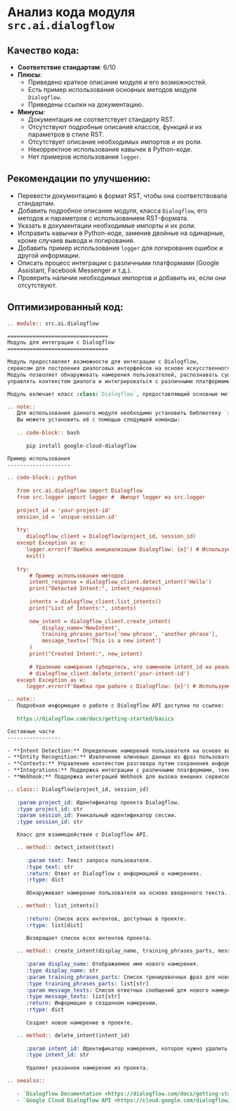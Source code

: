 # Анализ кода модуля `src.ai.dialogflow`

## Качество кода:

- **Соответствие стандартам**: 6/10
- **Плюсы**:
    - Приведено краткое описание модуля и его возможностей.
    - Есть пример использования основных методов модуля `Dialogflow`.
    - Приведены ссылки на документацию.
- **Минусы**:
    - Документация не соответствует стандарту RST.
    - Отсутствуют подробные описания классов, функций и их параметров в стиле RST.
    - Отсутствует описание необходимых импортов и их роли.
    - Некорректное использование кавычек в Python-коде.
    - Нет примеров использования `logger`.

## Рекомендации по улучшению:

- Перевести документацию в формат RST, чтобы она соответствовала стандартам.
- Добавить подробное описание модуля, класса `Dialogflow`, его методов и параметров с использованием RST-формата.
- Указать в документации необходимые импорты и их роли.
- Исправить кавычки в Python-коде, заменив двойные на одинарные, кроме случаев вывода и логирования.
- Добавить пример использования `logger` для логирования ошибок и другой информации.
- Описать процесс интеграции с различными платформами (Google Assistant, Facebook Messenger и т.д.).
- Проверить наличие необходимых импортов и добавить их, если они отсутствуют.

## Оптимизированный код:

```rst
.. module:: src.ai.dialogflow

================================
Модуль для интеграции с Dialogflow
================================

Модуль предоставляет возможности для интеграции с Dialogflow, 
сервисом для построения диалоговых интерфейсов на основе искусственного интеллекта.
Модуль позволяет обнаруживать намерения пользователей, распознавать сущности,
управлять контекстом диалога и интегрироваться с различными платформами.

Модуль включает класс :class:`Dialogflow`, предоставляющий основные методы для работы с API Dialogflow.

.. note::
   Для использования данного модуля необходимо установить библиотеку `google-cloud-dialogflow`.
   Вы можете установить её с помощью следующей команды:
   
   .. code-block:: bash
      
      pip install google-cloud-dialogflow

Пример использования
--------------------

.. code-block:: python
   
   from src.ai.dialogflow import Dialogflow
   from src.logger import logger #  Импорт logger из src.logger
   
   project_id = 'your-project-id'
   session_id = 'unique-session-id'
   
   try:
      dialogflow_client = Dialogflow(project_id, session_id)
   except Exception as e:
      logger.error(f'Ошибка инициализации Dialogflow: {e}') # Используем logger для ошибок
      exit()
   
   try:
       # Пример использования методов
       intent_response = dialogflow_client.detect_intent('Hello')
       print("Detected Intent:", intent_response)
   
       intents = dialogflow_client.list_intents()
       print("List of Intents:", intents)
   
       new_intent = dialogflow_client.create_intent(
           display_name='NewIntent',
           training_phrases_parts=['new phrase', 'another phrase'],
           message_texts=['This is a new intent']
       )
       print("Created Intent:", new_intent)
    
       # Удаление намерения (убедитесь, что заменили intent_id на реальный ID)
       # dialogflow_client.delete_intent('your-intent-id')
   except Exception as e:
      logger.error(f'Ошибка при работе с Dialogflow: {e}') # Используем logger для ошибок

.. note::
   Подробная информация о работе с Dialogflow API доступна по ссылке:
   
   https://dialogflow.com/docs/getting-started/basics

Составные части
-----------------

- **Intent Detection:** Определение намерений пользователя на основе введенного текста.
- **Entity Recognition:** Извлечение ключевых данных из фраз пользователя.
- **Contexts:** Управление контекстом разговора путем сохранения информации о текущем состоянии диалога.
- **Integrations:** Поддержка интеграции с различными платформами, такими как Google Assistant, Facebook Messenger, Slack, Telegram и другие.
- **Webhook:** Поддержка интеграций Webhook для вызова внешних сервисов и API.

.. class:: Dialogflow(project_id, session_id)
   
   :param project_id: Идентификатор проекта Dialogflow.
   :type project_id: str
   :param session_id: Уникальный идентификатор сессии.
   :type session_id: str

   Класс для взаимодействия с Dialogflow API.

   .. method:: detect_intent(text)
      
      :param text: Текст запроса пользователя.
      :type text: str
      :return: Ответ от Dialogflow с информацией о намерениях.
      :rtype: dict
      
      Обнаруживает намерение пользователя на основе введенного текста.

   .. method:: list_intents()
      
      :return: Список всех интентов, доступных в проекте.
      :rtype: list[dict]
      
      Возвращает список всех интентов проекта.

   .. method:: create_intent(display_name, training_phrases_parts, message_texts)
      
      :param display_name: Отображаемое имя нового намерения.
      :type display_name: str
      :param training_phrases_parts: Список тренировочных фраз для нового намерения.
      :type training_phrases_parts: list[str]
      :param message_texts: Список ответных сообщений для нового намерения.
      :type message_texts: list[str]
      :return: Информация о созданном намерении.
      :rtype: dict
      
      Создает новое намерение в проекте.

   .. method:: delete_intent(intent_id)
   
      :param intent_id: Идентификатор намерения, которое нужно удалить.
      :type intent_id: str
      
      Удаляет указанное намерение из проекта.

.. seealso::
   
   - `Dialogflow Documentation <https://dialogflow.com/docs/getting-started/basics>`_
   - `Google Cloud Dialogflow API <https://cloud.google.com/dialogflow/docs/reference/rest>`_

```